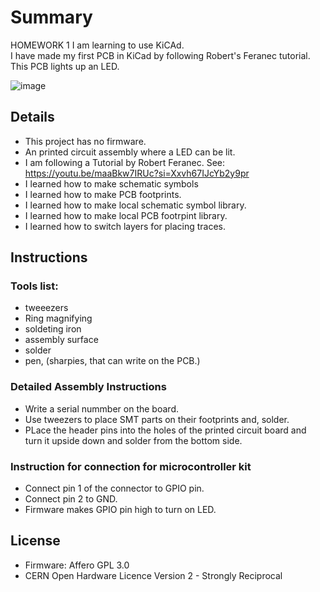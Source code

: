 # Summary

HOMEWORK 1 
I am learning to use KiCAd.   
I have made my first PCB in KiCad by following Robert's Feranec tutorial. This PCB lights up an LED. 



![image](https://github.com/ForrestErickson/RobertFeranecTutorial/assets/5836181/6cb4877e-bf0d-42fb-85df-66471d67d860)

## Details
* This project has no firmware.
* An printed circuit assembly where a LED can be lit.
* I am following a Tutorial by Robert Feranec.  See: https://youtu.be/maaBkw7IRUc?si=Xxvh67IJcYb2y9pr  
* I learned how to make schematic symbols
* I learned how to make PCB footprints.
* I learned how to make local schematic symbol library.
* I learned how to make local PCB footrpint library.
* I learned how to switch layers for placing traces.


## Instructions 
### Tools list:
* tweeezers
* Ring magnifying 
* soldeting iron
* assembly surface 
* solder
* pen, (sharpies, that can write on the PCB.)

### Detailed Assembly Instructions
* Write a serial nummber on the board.
* Use tweezers to place SMT parts on their footprints and, solder.
* PLace the header pins into the holes of the printed circuit board and turn it upside down and solder from the bottom side.
  
### Instruction for connection for microcontroller kit
* Connect pin 1 of the connector to GPIO pin.
* Connect pin 2 to GND.
* Firmware makes GPIO pin high to turn on LED.

## License   
* Firmware: Affero GPL 3.0
* CERN Open Hardware Licence Version 2 - Strongly Reciprocal



